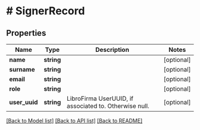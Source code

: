 # # SignerRecord

## Properties

Name | Type | Description | Notes
------------ | ------------- | ------------- | -------------
**name** | **string** |  | [optional] 
**surname** | **string** |  | [optional] 
**email** | **string** |  | [optional] 
**role** | **string** |  | [optional] 
**user_uuid** | **string** | LibroFirma UserUUID, if associated to. Otherwise null. | [optional] 

[[Back to Model list]](../../README.md#documentation-for-models) [[Back to API list]](../../README.md#documentation-for-api-endpoints) [[Back to README]](../../README.md)


